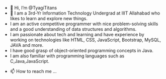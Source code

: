 - 👋 Hi, I’m @TyagiTitans
- 👀 I am a 3rd-Yr Information Technology Undergrad at IIIT Allahabad who likes to learn and explore new things.
-  I am an active competitive programmer with nice problem-solving skills and a good understanding of data structures and algorithms. 
-  I am passionate about tech and learning and have experience by working on technologies like  HTML, CSS, JavaScript, Bootstrap, MySQL, JAVA and more.
-  I have good grasp of object-oriented programming concepts in Java. 
-  I am also familiar with programming languages such as C,Java,JavaScript.
<!-- - 🌱 I’m currently pursuing Btech from IIIT Allahabad. -->

- 📫 How to reach me ...

<!---
TyagiTitans/TyagiTitans is a ✨ special ✨ repository because its `README.md` (this file) appears on your GitHub profile.
You can click the Preview link to take a look at your changes.
- 💞️ I’m looking to collaborate on ...
--->
